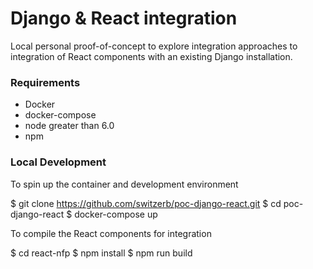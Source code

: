 
# Django & React integration

Local personal proof-of-concept to explore integration approaches to integration of React components with an existing Django installation.

### Requirements

* Docker
* docker-compose
* node greater than 6.0
* npm

### Local Development

To spin up the container and development environment

  $ git clone https://github.com/switzerb/poc-django-react.git
  $ cd poc-django-react
  $ docker-compose up

To compile the React components for integration

  $ cd react-nfp
  $ npm install
  $ npm run build
